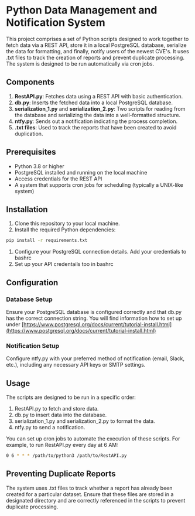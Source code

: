 # Python Data Management and Notification System

This project comprises a set of Python scripts designed to work together to fetch data via a REST API, store it in a local PostgreSQL database, serialize the data for formatting, and finally, notify users of the newest CVE's. It uses .txt files to track the creation of reports and prevent duplicate processing. The system is designed to be run automatically via cron jobs.

## Components

1. **RestAPI.py**: Fetches data using a REST API with basic authentication.
2. **db.py**: Inserts the fetched data into a local PostgreSQL database.
3. **serialization_1.py** and **serialization_2.py**: Two scripts for reading from the database and serializing the data into a well-formatted structure.
4. **ntfy.py**: Sends out a notification indicating the process completion.
5. **.txt files**: Used to track the reports that have been created to avoid duplication.

## Prerequisites

- Python 3.8 or higher
- PostgreSQL installed and running on the local machine
- Access credentials for the REST API
- A system that supports cron jobs for scheduling (typically a UNIX-like system)

## Installation

1. Clone this repository to your local machine.
2. Install the required Python dependencies:

```bash
pip install -r requirements.txt
```

1. Configure your PostgreSQL connection details. Add your credentials to bashrc
2. Set up your API credentails too in bashrc

## Configuration

### Database Setup
Ensure your PostgreSQL database is configured correctly and that db.py has the correct connection string.
You will find information how to set up under	[https://www.postgresql.org/docs/current/tutorial-install.html](https://www.postgresql.org/docs/current/tutorial-install.html)

### Notification Setup

Configure ntfy.py with your preferred method of notification (email, Slack, etc.), including any necessary API keys or SMTP settings.

## Usage

The scripts are designed to be run in a specific order:

1. RestAPI.py to fetch and store data.
2. db.py to insert data into the database.
3. serialization_1.py and serialization_2.py to format the data.
4. ntfy.py to send a notification.

You can set up cron jobs to automate the execution of these scripts. For example, to run RestAPI.py every day at 6 AM:
```bash
0 6 * * * /path/to/python3 /path/to/RestAPI.py
```

## Preventing Duplicate Reports

The system uses .txt files to track whether a report has already been created for a particular dataset. Ensure that these files are stored in a designated directory and are correctly referenced in the scripts to prevent duplicate processing.

